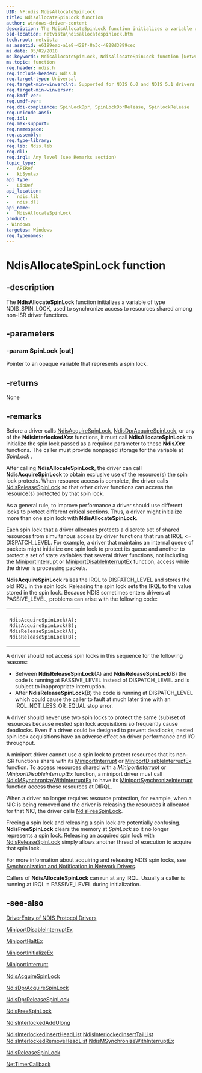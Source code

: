 ```yaml
---
UID: NF:ndis.NdisAllocateSpinLock
title: NdisAllocateSpinLock function
author: windows-driver-content
description: The NdisAllocateSpinLock function initializes a variable of type NDIS_SPIN_LOCK, used to synchronize access to resources shared among non-ISR driver functions.
old-location: netvista\ndisallocatespinlock.htm
tech.root: netvista
ms.assetid: e6199eab-a1e8-428f-8a3c-4828d3899cec
ms.date: 05/02/2018
ms.keywords: NdisAllocateSpinLock, NdisAllocateSpinLock function [Network Drivers Starting with Windows Vista], ndis/NdisAllocateSpinLock, ndis_spin_lock_ref_f42dc321-9805-443e-a7b3-315ab403aeba.xml, netvista.ndisallocatespinlock
ms.topic: function
req.header: ndis.h
req.include-header: Ndis.h
req.target-type: Universal
req.target-min-winverclnt: Supported for NDIS 6.0 and NDIS 5.1 drivers (see    NdisAllocateSpinLock (NDIS   5.1)) in Windows Vista. Supported for NDIS 5.1 drivers (see    NdisAllocateSpinLock (NDIS   5.1)) in Windows XP.
req.target-min-winversvr: 
req.kmdf-ver: 
req.umdf-ver: 
req.ddi-compliance: SpinLockDpr, SpinLockDprRelease, SpinlockRelease
req.unicode-ansi: 
req.idl: 
req.max-support: 
req.namespace: 
req.assembly: 
req.type-library: 
req.lib: Ndis.lib
req.dll: 
req.irql: Any level (see Remarks section)
topic_type:
-	APIRef
-	kbSyntax
api_type:
-	LibDef
api_location:
-	ndis.lib
-	ndis.dll
api_name:
-	NdisAllocateSpinLock
product:
- Windows
targetos: Windows
req.typenames: 
---
```


# NdisAllocateSpinLock function


## -description


The 
  <b>NdisAllocateSpinLock</b> function initializes a variable of type NDIS_SPIN_LOCK, used to synchronize
  access to resources shared among non-ISR driver functions.


## -parameters




### -param SpinLock [out]

Pointer to an opaque variable that represents a spin lock.


## -returns



None




## -remarks



Before a driver calls 
    <a href="https://msdn.microsoft.com/library/windows/hardware/ff560699">NdisAcquireSpinLock</a>, 
    <a href="https://msdn.microsoft.com/library/windows/hardware/ff561749">NdisDprAcquireSpinLock</a>, or any of
    the 
    <b>NdisInterlocked<i>Xxx</i></b> functions, it must call 
    <b>NdisAllocateSpinLock</b> to initialize the spin lock passed as a required parameter to these 
    <b>Ndis<i>Xxx</i></b> functions. The caller must provide nonpaged storage for the variable at 
    <i>SpinLock</i> .

After calling 
    <b>NdisAllocateSpinLock</b>, the driver can call 
    <b>NdisAcquireSpinLock</b> to obtain exclusive use of the resource(s) the spin lock protects. When
    resource access is complete, the driver calls 
    <a href="https://msdn.microsoft.com/library/windows/hardware/ff564524">NdisReleaseSpinLock</a> so that other
    driver functions can access the resource(s) protected by that spin lock.

As a general rule, to improve performance a driver should use different locks to protect different
    critical sections. Thus, a driver might initialize more than one spin lock with 
    <b>NdisAllocateSpinLock</b>.

Each spin lock that a driver allocates protects a discrete set of shared resources from simultanous
    access by driver functions that run at IRQL &lt;= DISPATCH_LEVEL. For example, a driver that maintains an
    internal queue of packets might initialize one spin lock to protect its queue and another to protect a
    set of state variables that several driver functions, not including the 
    <a href="https://msdn.microsoft.com/810503b9-75cd-4b38-ab1f-de240968ded6">MiniportInterrupt</a> or 
    <a href="https://msdn.microsoft.com/6016ab15-56c6-4430-8883-d4cdcdf6116f">
    MiniportDisableInterruptEx</a> function, access while the driver is processing packets.

<b>NdisAcquireSpinLock</b> raises the IRQL to DISPATCH_LEVEL and stores the old IRQL in the spin lock.
    Releasing the spin lock sets the IRQL to the value stored in the spin lock. Because NDIS sometimes enters
    drivers at PASSIVE_LEVEL, problems can arise with the following code:

<div class="code"><span codelanguage=""><table>
<tr>
<th></th>
</tr>
<tr>
<td>
<pre>NdisAcquireSpinLock(A);
NdisAcquireSpinLock(B);
NdisReleaseSpinLock(A);
NdisReleaseSpinLock(B);</pre>
</td>
</tr>
</table></span></div>
A driver should not access spin locks in this sequence for the following reasons:

<ul>
<li>
Between 
      <b>NdisReleaseSpinLock</b>(A) and 
      <b>NdisReleaseSpinLock</b>(B) the code is running at PASSIVE_LEVEL instead of DISPATCH_LEVEL and is
      subject to inappropriate interruption.

</li>
<li>
After 
      <b>NdisReleaseSpinLock</b>(B) the code is running at DISPATCH_LEVEL which could cause the caller to
      fault at much later time with an IRQL_NOT_LESS_OR_EQUAL stop error.

</li>
</ul>
A driver should 
    never use two spin locks to protect the same (sub)set of resources because nested spin lock
    acquisitions so frequently cause deadlocks. Even if a driver could be designed to prevent deadlocks,
    nested spin lock acquisitions have an adverse effect on driver performance and I/O throughput.

A miniport driver cannot use a spin lock to protect resources that its non-ISR functions share with
    its 
    <a href="https://msdn.microsoft.com/810503b9-75cd-4b38-ab1f-de240968ded6">MiniportInterrupt</a> or 
    <a href="https://msdn.microsoft.com/6016ab15-56c6-4430-8883-d4cdcdf6116f">
    MiniportDisableInterruptEx</a> function. To access resources shared with a 
    <i>MiniportInterrupt</i> or 
    <i>MiniportDisableInterruptEx</i> function, a miniport driver must call 
    <a href="https://msdn.microsoft.com/5dca9258-a3ae-43f4-a5aa-d591165d72ed">
    NdisMSynchronizeWithInterruptEx</a> to have its 
    <a href="https://msdn.microsoft.com/aac1ff91-76aa-46a0-8e8a-85b9f8c3323c">
    MiniportSynchronizeInterrupt</a> function access those resources at DIRQL.

When a driver no longer requires resource protection, for example, when a NIC is being removed and the
    driver is releasing the resources it allocated for that NIC, the driver calls 
    <a href="https://msdn.microsoft.com/library/windows/hardware/ff562602">NdisFreeSpinLock</a>.

Freeing a spin lock and releasing a spin lock are potentially confusing. 
    <b>NdisFreeSpinLock</b> clears the memory at 
    <i>SpinLock</i> so it no longer represents a spin lock. Releasing an acquired spin lock with 
    <a href="https://msdn.microsoft.com/library/windows/hardware/ff564524">NdisReleaseSpinLock</a> simply allows
    another thread of execution to acquire that spin lock.

For more information about acquiring and releasing NDIS spin locks, see 
    <a href="https://docs.microsoft.com/windows-hardware/drivers/network/synchronization-and-notification-in-network-drivers">Synchronization
    and Notification in Network Drivers</a>.

Callers of 
    <b>NdisAllocateSpinLock</b> can run at any IRQL. Usually a caller is running at IRQL = PASSIVE_LEVEL
    during initialization.




## -see-also




<a href="https://msdn.microsoft.com/library/gg156036.aspx">DriverEntry of NDIS Protocol
   Drivers</a>



<a href="https://msdn.microsoft.com/6016ab15-56c6-4430-8883-d4cdcdf6116f">MiniportDisableInterruptEx</a>



<a href="https://msdn.microsoft.com/b8d452b4-bef3-4991-87cf-fac15bedfde4">MiniportHaltEx</a>



<a href="https://msdn.microsoft.com/b146fa81-005b-4a6c-962d-4cb023ea790e">MiniportInitializeEx</a>



<a href="https://msdn.microsoft.com/810503b9-75cd-4b38-ab1f-de240968ded6">MiniportInterrupt</a>



<a href="https://msdn.microsoft.com/library/windows/hardware/ff560699">NdisAcquireSpinLock</a>



<a href="https://msdn.microsoft.com/library/windows/hardware/ff561749">NdisDprAcquireSpinLock</a>



<a href="https://msdn.microsoft.com/library/windows/hardware/ff561753">NdisDprReleaseSpinLock</a>



<a href="https://msdn.microsoft.com/library/windows/hardware/ff562602">NdisFreeSpinLock</a>



<a href="https://msdn.microsoft.com/library/windows/hardware/ff562750">NdisInterlockedAddUlong</a>



<a href="https://msdn.microsoft.com/c6221ce9-682c-453b-b036-f4219c9540da">
   NdisInterlockedInsertHeadList</a>



<a href="https://msdn.microsoft.com/cc455bb1-3574-4dfb-9462-f2c67632132b">
   NdisInterlockedInsertTailList</a>



<a href="https://msdn.microsoft.com/85cbc158-7132-4666-8161-a78251a62e4d">
   NdisInterlockedRemoveHeadList</a>



<a href="https://msdn.microsoft.com/5dca9258-a3ae-43f4-a5aa-d591165d72ed">
   NdisMSynchronizeWithInterruptEx</a>



<a href="https://msdn.microsoft.com/library/windows/hardware/ff564524">NdisReleaseSpinLock</a>



<a href="https://msdn.microsoft.com/76e59376-58a4-4e35-bac4-ec5938c88cd7">NetTimerCallback</a>
 

 

